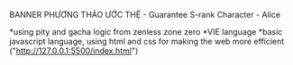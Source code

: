 BANNER PHƯƠNG THẢO ƯỚC THỆ - Guarantee S-rank Character - Alice

*using pity and gacha logic from zenless zone zero
*VIE language
*basic javascript language, using html and css for making the web more efficient
("http://127.0.0.1:5500/index.html")
